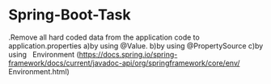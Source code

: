# Spring-Boot-Task

.Remove all hard coded data from the application code to application.properties
a)by using @Value.
b)by using @PropertySource
c)by using ​ ​ Environment
(https://docs.spring.io/spring-framework/docs/current/javadoc-api/org/springframework/core/env/
Environment.html)
